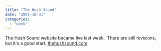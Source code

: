 ```yaml
---
title: "The Hush Sound"
date: "2007-10-31"
categories: 
  - "work"
---
```


The Hush Sound website became live last week.  There are still revisions, but it's a good start. [thehushsound.com](http://www.thehushsound.com)
